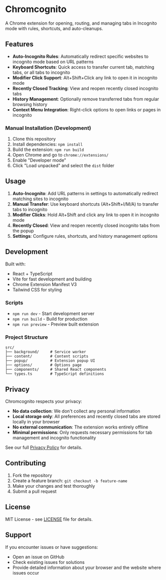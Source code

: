 # Chromcognito

A Chrome extension for opening, routing, and managing tabs in Incognito mode with rules, shortcuts, and auto-cleanups.

## Features

- **Auto-Incognito Rules**: Automatically redirect specific websites to incognito mode based on URL patterns
- **Keyboard Shortcuts**: Quick access to transfer current tab, matching tabs, or all tabs to incognito
- **Modifier Click Support**: Alt+Shift+Click any link to open it in incognito mode
- **Recently Closed Tracking**: View and reopen recently closed incognito tabs
- **History Management**: Optionally remove transferred tabs from regular browsing history
- **Context Menu Integration**: Right-click options to open links or pages in incognito

### Manual Installation (Development)

1. Clone this repository
2. Install dependencies: `npm install`
3. Build the extension: `npm run build`
4. Open Chrome and go to `chrome://extensions/`
5. Enable "Developer mode"
6. Click "Load unpacked" and select the `dist` folder

## Usage

1. **Auto-Incognito**: Add URL patterns in settings to automatically redirect matching sites to incognito
2. **Manual Transfer**: Use keyboard shortcuts (Alt+Shift+I/M/A) to transfer tabs to incognito
3. **Modifier Clicks**: Hold Alt+Shift and click any link to open it in incognito mode
4. **Recently Closed**: View and reopen recently closed incognito tabs from the popup
5. **Settings**: Configure rules, shortcuts, and history management options

## Development

Built with:

- React + TypeScript
- Vite for fast development and building
- Chrome Extension Manifest V3
- Tailwind CSS for styling

### Scripts

- `npm run dev` - Start development server
- `npm run build` - Build for production
- `npm run preview` - Preview built extension

### Project Structure

```
src/
├── background/     # Service worker
├── content/        # Content scripts
├── popup/          # Extension popup UI
├── options/        # Options page
├── components/     # Shared React components
└── types.ts        # TypeScript definitions
```

## Privacy

Chromcognito respects your privacy:

- **No data collection**: We don't collect any personal information
- **Local storage only**: All preferences and recently closed tabs are stored locally in your browser
- **No external communication**: The extension works entirely offline
- **Minimal permissions**: Only requests necessary permissions for tab management and incognito functionality

See our full [Privacy Policy](privacy.md) for details.

## Contributing

1. Fork the repository
2. Create a feature branch: `git checkout -b feature-name`
3. Make your changes and test thoroughly
4. Submit a pull request

## License

MIT License - see [LICENSE](LICENSE) file for details.

## Support

If you encounter issues or have suggestions:

- Open an issue on GitHub
- Check existing issues for solutions
- Provide detailed information about your browser and the website where issues occur
